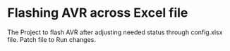 # Flashing AVR across Excel file

The Project to flash AVR after adjusting needed status through config.xlsx file.
Patch file to Run changes.